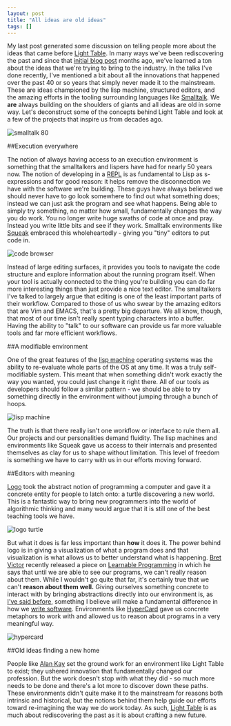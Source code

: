 ```yaml
---
layout: post
title: "All ideas are old ideas"
tags: []
---
```


My last post generated some discussion on telling people more about the ideas that came before [Light Table][kodowa]. In many ways we've been rediscovering the past and since that [initial blog post][lt] months ago, we've learned a ton about the ideas that we're trying to bring to the industry. In the talks I've done recently, I've mentioned a bit about all the innovations that happened over the past 40 or so years that simply never made it to the mainstream. These are ideas championed by the lisp machine, structured editors, and the amazing efforts in the tooling surrounding languages like [Smalltalk][smalltalk]. We __are__ always building on the shoulders of giants and all ideas are old in some way. Let's deconstruct some of the concepts behind Light Table and look at a few of the projects that inspire us from decades ago.

![smalltalk 80](/images/ideas/st80release-lic2.jpeg)

##Execution everywhere

The notion of always having access to an execution environment is something that the smalltalkers and lispers have had for nearly 50 years now. The notion of developing in a [REPL][repl] is as fundamental to Lisp as s-expressions and for good reason: it helps remove the disconnection we have with the software we're building. These guys have always believed we should never have to go look somewhere to find out what something does; instead we can just ask the program and see what happens. Being able to simply try something, no matter how small, fundamentally changes the way you do work. You no longer write huge swaths of code at once and pray. Instead you write little bits and see if they work. Smalltalk environments like [Squeak][squeak] embraced this wholeheartedly - giving you "tiny" editors to put code in.

![code browser](/images/ideas/browser-vars-pane.jpeg)

Instead of large editing surfaces, it provides you tools to navigate the code structure and explore information about the running program itself. When your tool is actually connected to the thing you're building you can do far more interesting things than just provide a nice text editor. The smalltalkers I've talked to largely argue that editing is one of the least important parts of their workflow. Compared to those of us who swear by the amazing editors that are Vim and EMACS, that's a pretty big departure. We all know, though, that most of our time isn't really spent typing characters into a buffer. Having the ability to "talk" to our software can provide us far more valuable tools and far more efficient workflows.

##A modifiable environment

One of the great features of the [lisp machine][lispm] operating systems was the ability to re-evaluate whole parts of the OS at any time. It was a truly self-modifiable system. This meant that when something didn't work exactly the way you wanted, you could just change it right there. All of our tools as developers should follow a similar pattern - we should be able to try something directly in the environment without jumping through a bunch of hoops.

![lisp machine](/images/ideas/genera_boot.png)

The truth is that there really isn't one workflow or interface to rule them all. Our projects and our personalities demand fluidity. The lisp machines and environments like Squeak gave us access to their internals and presented themselves as clay for us to shape without limitation. This level of freedom is something we have to carry with us in our efforts moving forward.

##Editors with meaning

[Logo][logo] took the abstract notion of programming a computer and gave it a concrete entity for people to latch onto: a turtle discovering a new world. This is a fantastic way to bring new programmers into the world of algorithmic thinking and many would argue that it is still one of the best teaching tools we have.

![logo turtle](/images/ideas/LogoWriter.png)

But what it does is far less important than __how__ it does it. The power behind logo is in giving a visualization of what a program does and that visualization is what allows us to better understand what is happening. [Bret Victor][bv] recently released a piece on [Learnable Programming][lp] in which he says that until we are able to see our programs, we can't really reason about them. While I wouldn't go quite that far, it's certainly true that we can't __reason about them well.__ Giving ourselves something concrete to interact with by bringing abstractions directly into our environment is, as [I've said before][abst], something I believe will make a fundamental difference in how we [write software][spec]. Environments like [HyperCard][hyper] gave us concrete metaphors to work with and allowed us to reason about programs in a very meaningful way.

![hypercard](/images/ideas/hypercard.gif)

##Old ideas finding a new home

People like [Alan Kay][ak] set the ground work for an environment like Light Table to exist; they ushered innovation that fundamentally changed our profession. But the work doesn't stop with what they did - so much more needs to be done and there's a lot more to discover down these paths. These environments didn't quite make it to the mainstream for reasons both intrinsic and historical, but the notions behind them help guide our efforts toward re-imagining the way we do work today. As such, [Light Table][kodowa] is as much about rediscovering the past as it is about crafting a new future.

[bv]: http://worrydream.com
[lp]: http://worrydream.com/LearnableProgramming/
[logo]: http://en.wikipedia.org/wiki/Logo_(programming_language)
[hyper]: http://en.wikipedia.org/wiki/Hypercard
[spec]: http://www.chris-granger.com/2012/05/21/the-future-is-specific/
[abst]: http://www.chris-granger.com/2012/09/25/light-table---embracing-abstraction/
[lt]: http://www.chris-granger.com/2012/04/12/light-table---a-new-ide-concept/
[kodowa]: http://www.lighttable.com
[squeak]: http://en.wikipedia.org/wiki/Squeak
[repl]: http://en.wikipedia.org/wiki/Read%E2%80%93eval%E2%80%93print_loop
[smalltalk]: http://en.wikipedia.org/wiki/Smalltalk
[lispm]: http://en.wikipedia.org/wiki/Lisp_machine
[ak]: http://en.wikipedia.org/wiki/Alan_kay
